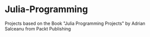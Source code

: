 # Julia-Programming
Projects based on the Book "Julia Programming Projects" by Adrian Salceanu from Packt Publishing
